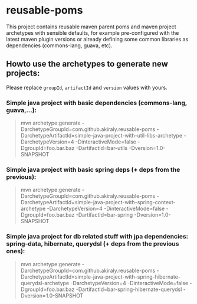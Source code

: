 reusable-poms
=============

This project contains reusable maven parent poms and maven project archetypes with sensible defaults, for example pre-configured with the latest maven plugin versions or already defining some common libraries as dependencies (commons-lang, guava, etc).

**Howto use the archetypes to generate new projects:**
------------------------------------------------------

Please replace `groupId`, `artifactId` and `version` values with yours.

### Simple java project with basic dependencies (commons-lang, guava,...):
> mvn archetype:generate -DarchetypeGroupId=com.github.akiraly.reusable-poms -DarchetypeArtifactId=simple-java-project-with-util-libs-archetype -DarchetypeVersion=4 -DinteractiveMode=false -DgroupId=foo.bar.baz -DartifactId=bar-utils -Dversion=1.0-SNAPSHOT

### Simple java project with basic spring deps (+ deps from the previous):
> mvn archetype:generate -DarchetypeGroupId=com.github.akiraly.reusable-poms -DarchetypeArtifactId=simple-java-project-with-spring-context-archetype -DarchetypeVersion=4 -DinteractiveMode=false -DgroupId=foo.bar.baz -DartifactId=bar-spring -Dversion=1.0-SNAPSHOT

### Simple java project for db related stuff with jpa dependencies: spring-data, hibernate, querydsl (+ deps from the previous ones):
> mvn archetype:generate -DarchetypeGroupId=com.github.akiraly.reusable-poms -DarchetypeArtifactId=simple-java-project-with-spring-hibernate-querydsl-archetype -DarchetypeVersion=4 -DinteractiveMode=false -DgroupId=foo.bar.baz -DartifactId=bar-spring-hibernate-querydsl -Dversion=1.0-SNAPSHOT
